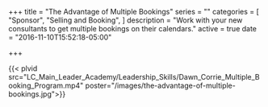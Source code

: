 +++
title = "The Advantage of Multiple Bookings"
series = ""
categories = [
  "Sponsor",
  "Selling and Booking",
]
description = "Work with your new consultants to get multiple bookings on their calendars."
active = true
date = "2016-11-10T15:52:18-05:00"

+++

{{< plvid src="LC_Main_Leader_Academy/Leadership_Skills/Dawn_Corrie_Multiple_Booking_Program.mp4" poster="/images/the-advantage-of-multiple-bookings.jpg">}}
